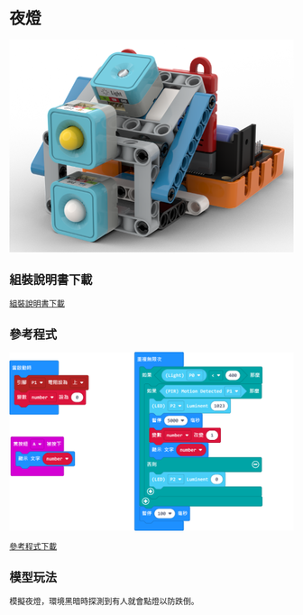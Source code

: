 # 夜燈

![](../images/nightlight.png)

## 組裝說明書下載

[組裝說明書下載](www.google.com)

## 參考程式

![](../images/nightlight_code.png)

[參考程式下載](https://makecode.microbit.org/_PW3VzdLFr5hu)

## 模型玩法

模擬夜燈，環境黑暗時探測到有人就會點燈以防跌倒。